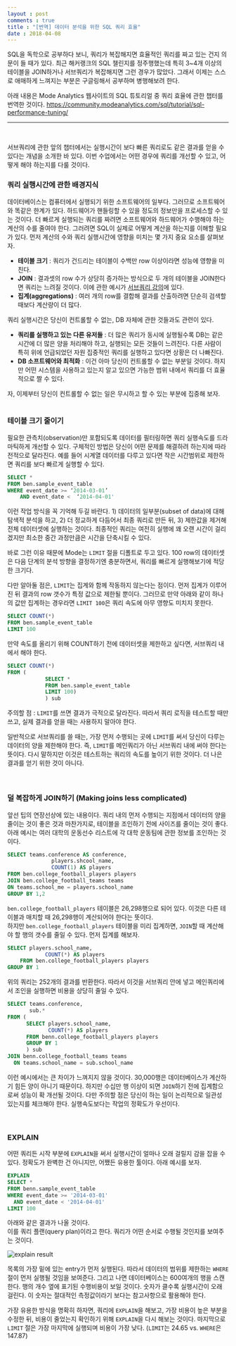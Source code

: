 ```yaml
---
layout : post
comments : true
title : "[번역] 데이터 분석을 위한 SQL 쿼리 효율"
date : 2018-04-08
---
```



SQL을 독학으로 공부하다 보니, 쿼리가 복잡해지면 효율적인 쿼리를 짜고 있는 건지 의문이 들 때가 있다.
최근 해커랭크의 SQL 챌린지를 정주행했는데 특히 3~4개 이상의 테이블을 JOIN하거나 서브쿼리가 복잡해지면 그런 경우가 많았다. 
그래서 이제는 스스로 애매하게 느껴지는 부분은 구글링해서 공부하며 병행해보려 한다. 

아래 내용은 Mode Analytics 웹사이트의 SQL 튜토리얼 중 쿼리 효율에 관한 챕터를 번역한 것이다. 
<https://community.modeanalytics.com/sql/tutorial/sql-performance-tuning/>


* * *
  
<br>

서브쿼리에 관한 앞의 챕터에서는 실행시간이 보다 빠른 쿼리로도 같은 결과를 얻을 수 있다는 개념을 소개한 바 있다. 
이번 수업에서는 어떤 경우에 쿼리를 개선할 수 있고, 어떻게 해야 하는지를 다룰 것이다. 
<br>
  
    
### 쿼리 실행시간에 관한 배경지식

데이터베이스는 컴퓨터에서 실행되기 위한 소프트웨어의 일부다. 그러므로 소프트웨어와 똑같은 한계가 있다. 하드웨어가 핸들링할 수 있을 정도의 정보만을 프로세스할 수 있는 것이다. 더 빠르게 실행되는 쿼리를 짜려면 소프트웨어와 하드웨어가 수행해야 하는 계산의 수를 줄여야 한다. 그러려면 SQL이 실제로 어떻게 계산을 하는지를 이해할 필요가 있다. 먼저 계산의 수와 쿼리 실행시간에 영향을 미치는 몇 가지 중요 요소를 살펴보자.

* __테이블 크기__ : 쿼리가 건드리는 테이블이 수백만 row 이상이라면 성능에 영향을 미친다.
* __JOIN__ : 결과셋의 row 수가 상당히 증가하는 방식으로 두 개의 테이블을 JOIN한다면 쿼리는 느려질 것이다. 이에 관한 예시가 <a href="https://community.modeanalytics.com/sql/tutorial/sql-subqueries/#joining-subqueries">서브쿼리 강의</a>에 있다.
* __집계(aggregations)__ : 여러 개의 row를 결합해 결과를 산출하려면 단순히 검색할 때보다 계산량이 더 많다. 

쿼리 실행시간은 당신이 컨트롤할 수 없는, DB 자체에 관한 것들과도 관련이 있다.  

* __쿼리를 실행하고 있는 다른 유저들__ : 더 많은 쿼리가 동시에 실행될수록 DB는 같은 시간에 더 많은 양을 처리해야 하고, 실행되는 모든 것들이 느려진다. 다른 사람이 특히 위에 언급되었던 자원 집중적인 쿼리를 실행하고 있다면 상황은 더 나빠진다. 
* __DB 소프트웨어와 최적화__ : 이건 아마 당신이 컨트롤할 수 없는 부분일 것이다. 하지만 어떤 시스템을 사용하고 있는지 알고 있으면 가능한 범위 내에서 쿼리를 더 효율적으로 짤 수 있다.

자, 이제부터 당신이 컨트롤할 수 없는 일은 무시하고 할 수 있는 부분에 집중해 보자.
<br>
<br>
  
### 테이블 크기 줄이기

필요한 관측치(observation)만 포함되도록 데이터를 필터링하면 쿼리 실행속도를 드라마틱하게 개선할 수 있다. 구체적인 방법은 당신이 어떤 문제를 해결하려 하는지에 따라 전적으로 달라진다. 예를 들어 시계열 데이터를 다루고 있다면 작은 시간범위로 제한하면 쿼리를 보다 빠르게 실행할 수 있다.

```sql
SELECT *
FROM ben.sample_event_table
WHERE event_date >= ‘2014-03-01’
    AND event_date <  ‘2014-04-01'
```

이런 작업 방식을 꼭 기억해 두길 바란다. 1) 데이터의 일부분(subset of  data)에 대해 탐색적 분석을 하고, 2) 더 정교하게 다듬어서 최종 쿼리로 만든 뒤, 3) 제한값을 제거해 전체 데이터셋에 실행하는 것이다. 최종적인 쿼리는 여전히 실행에 꽤 오랜 시간이 걸리겠지만 최소한 중간 과정만큼은 시간을 단축시킬 수 있다. 

바로 그런 이유 때문에 Mode는 `LIMIT` 절을 디폴트로 두고 있다. 100 row의 데이터셋은 다음 단계의 분석 방향을 결정하기엔 충분하면서, 쿼리를 빠르게 실행해보기에 적당한 크기다. 

다만 알아둘 점은, `LIMIT`는 집계와 함께 작동하지 않는다는 점이다. 먼저 집계가 이루어진 뒤 결과의 row 갯수가 특정 값으로 제한될 뿐이다. 
그러므로 만약 아래와 같이 하나의 값만 집계하는 경우라면 `LIMIT 100`은 쿼리 속도에 아무 영향도 미치지 못한다. 

```sql
SELECT COUNT(*)
FROM ben.sample_event_table
LIMIT 100
```

만약 속도를 올리기 위해 COUNT하기 전에 데이터셋을 제한하고 싶다면, 서브쿼리 내에서 해야 한다. 

```sql
SELECT COUNT(*)
FROM (
            SELECT *
            FROM ben.sample_event_table
            LIMIT 100)
            ) sub
```
주의할 점 : `LIMIT`를 쓰면 결과가 극적으로 달라진다. 따라서 쿼리 로직을 테스트할 때만 쓰고, 실제 결과를 얻을 때는 사용하지 말아야 한다.

일반적으로 서브쿼리를 쓸 때는, 가장 먼저 수행되는 곳에 `LIMIT`를 써서 당신이 다루는 데이터의 양을 제한해야 한다. 
즉, `LIMIT`를 메인쿼리가 아닌 서브쿼리 내에 써야 한다는 뜻이다. 다시 말하지만 이것은 테스트하는 쿼리의 속도를 높이기 위한 것이다. 
더 나은 결과를 얻기 위한 것이 아니다.  
<br> 
<br>
  
### 덜 복잡하게 JOIN하기 (Making joins less complicated)

앞선 팁의 연장선상에 있는 내용이다. 쿼리 내의 먼저 수행되는 지점에서 데이터의 양을 줄이는 것이 좋은 것과 마찬가지로, 테이블을 조인하기 전에 사이즈를 줄이는 것이 좋다. 
아래 예시는 여러 대학의 운동선수 리스트에 각 대학 운동팀에 관한 정보를 조인하는 것이다. 

```sql
SELECT teams.conference AS conference,
              players.shcool_name,
              COUNT(1) AS players
FROM ben.college_football_players players
JOIN ben.college_football_teams teams
ON teams.school_me = players.school_name
GROUP BY 1,2
```

`ben.college_football_players` 테이블은 26,298행으로 되어 있다. 이것은 다른 테이블과 매치할 때 26,298행이 계산되어야 한다는 뜻이다.   
하지만 `ben.college_football_players` 테이블을 미리 집계하면, `JOIN`할 때 계산해야 할 행의 갯수를 줄일 수 있다. 먼저 집계를 해보자. 

```sql
SELECT players.school_name,
            COUNT(*) AS players
    FROM ben.college_football_players players
GROUP BY 1
```

위의 쿼리는 252개의 결과를 반환한다. 따라서 이것을 서브쿼리 안에 넣고 메인쿼리에서 조인을 실행하면 비용을 상당히 줄일 수 있다. 

```sql
SELECT teams.conference,
       sub.*
FROM (
      SELECT players.school_name,
             COUNT(*) AS players
      FROM benn.college_football_players players
      GROUP BY 1
      ) sub
JOIN benn.college_football_teams teams
  ON teams.school_name = sub.school_name
```

이런 예시에서는 큰 차이가 느껴지지 않을 것이다. 30,000행은 데이터베이스가 계산하기 힘든 양이 아니기 때문이다. 
하지만 수십만 행 이상이 되면 `JOIN`하기 전에 집계함으로써 성능이 확 개선될 것이다. 다만 주의할 점은 당신이 하는 일이 논리적으로 일관성 있는지를 체크해야 한다. 
실행속도보다는 작업의 정확도가 우선이다. 
<br>  
<br>

### EXPLAIN

어떤 쿼리든 시작 부분에 `EXPLAIN`을 써서 실행시간이 얼마나 오래 걸릴지 감을 잡을 수 있다. 정확도가 완벽한 건 아니지만, 어쨌든 유용한 툴이다. 아래 예시를 보자.

```sql
EXPLAIN
SELECT *
FROM benn.sample_event_table
WHERE event_date >= '2014-03-01'
  AND event_date < '2014-04-01'
LIMIT 100
```
아래와 같은 결과가 나올 것이다.   
이를 쿼리 플랜(query plan)이라고 한다. 쿼리가 어떤 순서로 수행될 것인지를 보여주는 것이다. 

<img src="https://community.modeanalytics.com/images/advanced/explain.png" alt="explain result" />

목록의 가장 밑에 있는 entry가 먼저 실행된다. 따라서 데이터의 범위를 제한하는 `WHERE`절이 먼저 실행될 것임을 보여준다. 
그리고 나면 데이터베이스는 600여개의 행을 스캔한다. 행의 개수 옆에 표기된 수행비용이 보일 것이다. 숫자가 클수록 실행시간이 오래 걸린다. 
이 숫자는 절대적인 측정값이라기 보다는 참고사항으로 활용해야 한다.   

가장 유용한 방식을 명확히 하자면, 쿼리에 `EXPLAIN`을 해보고, 가장 비용이 높은 부분을 수정한 뒤, 비용이 줄었는지 확인하기 위해 `EXPLAIN`을 다시 해보는 것이다. 
마지막으로 `LIMIT` 절은 가장 마지막에 실행되며 비용이 가장 낮다. (`LIMIT`는 24.65 vs. `WHERE`은 147.87) 


















